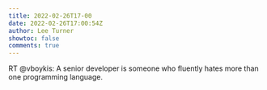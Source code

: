 ```yaml
---
title: 2022-02-26T17-00
date: 2022-02-26T17:00:54Z
author: Lee Turner
showtoc: false
comments: true
---
```


RT @vboykis: A senior developer is someone who fluently hates more than one programming language.

